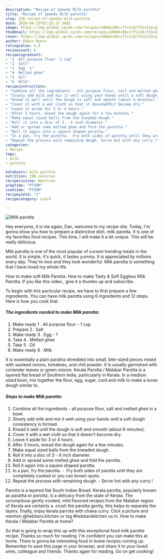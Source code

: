 ```yaml
---
description: "Recipe of Speedy Milk parotta"
title: "Recipe of Speedy Milk parotta"
slug: 258-recipe-of-speedy-milk-parotta
date: 2020-09-23T02:25:17.509Z
image: https://img-global.cpcdn.com/recipes/a9bbbc0bccffc2c8/751x532cq70/milk-parotta-recipe-main-photo.jpg
thumbnail: https://img-global.cpcdn.com/recipes/a9bbbc0bccffc2c8/751x532cq70/milk-parotta-recipe-main-photo.jpg
cover: https://img-global.cpcdn.com/recipes/a9bbbc0bccffc2c8/751x532cq70/milk-parotta-recipe-main-photo.jpg
author: Edwin Myers
ratingvalue: 4.9
reviewcount: 6
recipeingredient:
- "1  All purpose flour  1 cup"
- "2  Salt"
- "3  Egg  1"
- "4  Melted ghee"
- "5  Oil"
- "6  Milk"
recipeinstructions:
- "Combine all the ingredients - all purpose flour, salt and melted ghee in a bowl."
- "Slowly add milk and mix it well using your hands until a soft dough consistency is formed."
- "Knead it well until the dough is soft and smooth (about 6 minutes)."
- "Cover it with a wet cloth so that it doesn&#39;t become dry."
- "Leave it aside for 3 or 4 hours."
- "After 3 hours, knead the dough again for a few minutes."
- "Make equal sized balls from the kneaded dough."
- "Roll it into a disc of 3 - 4 inch diameter."
- "Add or spread some melted ghee and fold the parotta."
- "Roll it again into a square shaped parotta."
- "In a pan, fry the parotta.  Fry both sides of parotta until they are completely cooked or you can brown spots."
- "Repeat the process with remaining dough. Serve hot with any curry !"
categories:
- Recipe
tags:
- milk
- parotta

katakunci: milk parotta 
nutrition: 290 calories
recipecuisine: American
preptime: "PT30M"
cooktime: "PT49M"
recipeyield: "2"
recipecategory: Lunch

---
```



![Milk parotta](https://img-global.cpcdn.com/recipes/a9bbbc0bccffc2c8/751x532cq70/milk-parotta-recipe-main-photo.jpg)

Hey everyone, it is me again, Dan, welcome to my recipe site. Today, I'm gonna show you how to prepare a distinctive dish, milk parotta. It is one of my favorites food recipes. This time, I will make it a bit unique. This will be really delicious.

Milk parotta is one of the most popular of current trending meals in the world. It is simple, it's quick, it tastes yummy. It is appreciated by millions every day. They're nice and they look wonderful. Milk parotta is something that I have loved my whole life.

How to make soft Milk Parotta. How to make Tasty &amp; Soft Eggless Milk Parotta. If you like this video , give it a thumbs up and subscribe.


To begin with this particular recipe, we have to first prepare a few ingredients. You can have milk parotta using 6 ingredients and 12 steps. Here is how you cook that.

<!--inarticleads1-->

##### The ingredients needed to make Milk parotta:

1. Make ready 1 . All purpose flour - 1 cup
1. Prepare 2 . Salt
1. Make ready 3 . Egg - 1
1. Take 4 . Melted ghee
1. Take 5 . Oil
1. Make ready 6 . Milk


It is essentially a plain paratha shredded into small, bite-sized pieces mixed with sauteed onions, tomatoes, and chili powder. It is usually garnished with coriander leaves or green onions. Kerala Parotta / Malabar Parotta is a layered flat bread of Southern India, particularly in Kerala. In a medium sized bowl, mix together the flour, egg, sugar, curd and milk to make a loose dough similar to. 

<!--inarticleads2-->

##### Steps to make Milk parotta:

1. Combine all the ingredients - all purpose flour, salt and melted ghee in a bowl.
1. Slowly add milk and mix it well using your hands until a soft dough consistency is formed.
1. Knead it well until the dough is soft and smooth (about 6 minutes).
1. Cover it with a wet cloth so that it doesn&#39;t become dry.
1. Leave it aside for 3 or 4 hours.
1. After 3 hours, knead the dough again for a few minutes.
1. Make equal sized balls from the kneaded dough.
1. Roll it into a disc of 3 - 4 inch diameter.
1. Add or spread some melted ghee and fold the parotta.
1. Roll it again into a square shaped parotta.
1. In a pan, fry the parotta. -  Fry both sides of parotta until they are completely cooked or you can brown spots.
1. Repeat the process with remaining dough. - Serve hot with any curry !


Parotta is a layered flat South Indian Bread. Kerala parotta, popularly known as paratha or porotta, is a delicacy from the state of Kerala. The scrumptious gently cooked, mild flavored recipes from the Malabar region of Kerala are certainly a. crush the parotta gently, this helps to separate the layers. finally, enjoy kerala parrota with chana curry. Click a picture and mention @hebbars.kitchen or tag #hebbarskitchen us in. How to make Kerala / Malabar Parotta at home? 

So that is going to wrap this up with this exceptional food milk parotta recipe. Thanks so much for reading. I'm confident you can make this at home. There is gonna be interesting food in home recipes coming up. Remember to save this page in your browser, and share it to your loved ones, colleague and friends. Thanks again for reading. Go on get cooking!
